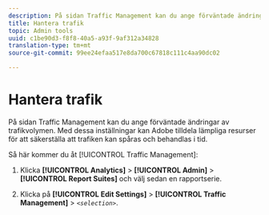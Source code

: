 ```yaml
---
description: På sidan Traffic Management kan du ange förväntade ändringar av trafikvolymen. Med dessa inställningar kan Adobe tilldela lämpliga resurser för att säkerställa att trafiken kan spåras och behandlas i tid.
title: Hantera trafik
topic: Admin tools
uuid: c1be90d3-f8f8-40a5-a93f-9af312a34828
translation-type: tm+mt
source-git-commit: 99ee24efaa517e8da700c67818c111c4aa90dc02

---
```



# Hantera trafik

På sidan Traffic Management kan du ange förväntade ändringar av trafikvolymen. Med dessa inställningar kan Adobe tilldela lämpliga resurser för att säkerställa att trafiken kan spåras och behandlas i tid.

Så här kommer du åt [!UICONTROL Traffic Management]:

1. Klicka **[!UICONTROL Analytics]** > **[!UICONTROL Admin]** > **[!UICONTROL Report Suites]** och välj sedan en rapportserie.

1. Klicka på **[!UICONTROL Edit Settings]** > **[!UICONTROL Traffic Management]** > *`<selection>`*.
